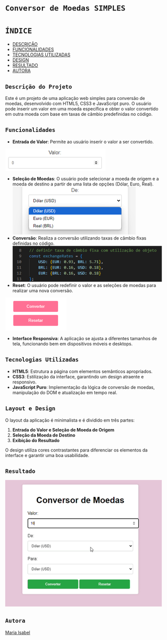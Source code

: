 # ``Conversor de Moedas SIMPLES``
 
# ``ÍNDICE``
* [DESCRIÇÃO](#descrição-do-projeto)
* [FUNCIONALIDADES](#funcionalidades)
* [TECNOLOGIAS UTILIZADAS](#tecnologias-utilizadas)
* [DESIGN](#design)
* [RESULTADO](#resultado)
* [AUTORA](#resultado)
 
 ## ``Descrição do Projeto``
 
 Este é um projeto de uma aplicação web simples para conversão de moedas, desenvolvido com HTML5, CSS3 e JavaScript puro. O usuário pode inserir um valor em uma moeda específica e obter o valor convertido em outra moeda com base em taxas de câmbio predefinidas no código.
 
 ## ``Funcionalidades``
 
 - **Entrada de Valor**: Permite ao usuário inserir o valor a ser convertido.
 
 ![](img/inserir.png)
 - **Seleção de Moedas**: O usuário pode selecionar a moeda de origem e a moeda de destino a partir de uma lista de opções (Dólar, Euro, Real).
 ![](img/moedas.png)
 - **Conversão**: Realiza a conversão utilizando taxas de câmbio fixas definidas no código.
 ![](img/valor.png)
 - **Reset**: O usuário pode redefinir o valor e as seleções de moedas para realizar uma nova conversão.
 
 ![](img/botoes.png)
 - **Interface Responsiva**: A aplicação se ajusta a diferentes tamanhos de tela, funcionando bem em dispositivos móveis e desktops.
 
 ## ``Tecnologias Utilizadas``
 
 - **HTML5**: Estrutura a página com elementos semânticos apropriados.
 - **CSS3**: Estilização da interface, garantindo um design atraente e responsivo.
 - **JavaScript Puro**: Implementação da lógica de conversão de moedas, manipulação do DOM e atualização em   tempo real.
 
 ## ``Layout e Design``
 
 O layout da aplicação é minimalista e é dividido em três partes:
 1. **Entrada do Valor e Seleção de Moeda de Origem**
 2. **Seleção da Moeda de Destino**
 3. **Exibição do Resultado**
 
 O design utiliza cores contrastantes para diferenciar os elementos da interface e garantir uma boa usabilidade.
 
 ## ``Resultado``
 ![](img/gif.gif)
 
 ## ``Autora``
 [Maria Isabel](https://github.com/belsil5aa)